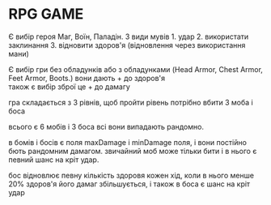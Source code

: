 # RPG GAME 
Є вибір героя Маг, Воїн, Паладін.
3 види мувів 1. удар 2. використати заклинання 3. відновити здоров'я (відновлення через використання мани) 

Є вибір гри без обладунків або з обладунками (Head Armor, Chest Armor, Feet Armor, Boots.) вони дають + до здоров'я   
також є вибір зброї  це + до дамагу 

гра складається з 3 рівнів, щоб пройти рівень потрібно вбити 3 моба і боса   

всього є 6 мобів і 3 боса всі вони випадають рандомно.

в бомів  і босів є поля maxDamage і minDamage поля, і вони постійно бють рандомним дамагом. 
звичайний моб може тільки бити і в нього є певний шанс на кріт удар. 

бос відновлює певну кількість здоровя кожен хід, коли в нього менше 20% здоров'я його дамаг збільшується,
і також в боса є шанс на кріт удар 


